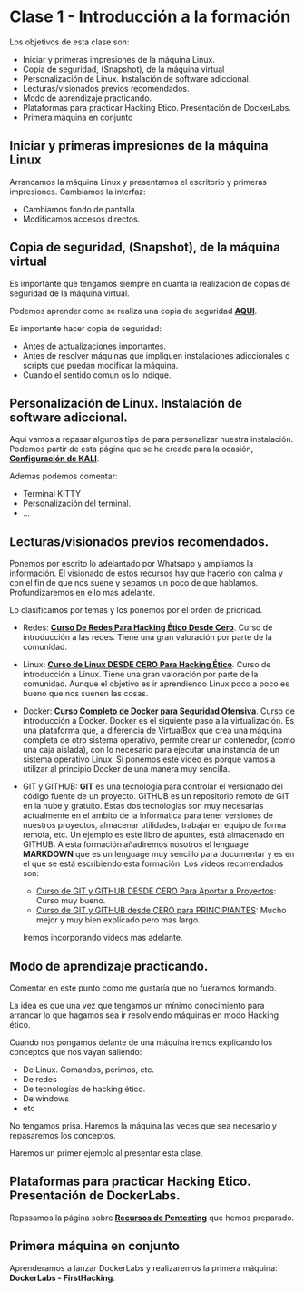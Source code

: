 # Clase 1 - Introducción a la formación

Los objetivos de esta clase son:

* Iniciar y primeras impresiones de la máquina Linux.
* Copia de seguridad, (Snapshot), de la máquina virtual
* Personalización de Linux. Instalación de software adiccional.
* Lecturas/visionados previos recomendados.
* Modo de aprendizaje practicando. 
* Plataformas para practicar Hacking Etico. Presentación de DockerLabs.
* Primera máquina en conjunto

## Iniciar y primeras impresiones de la máquina Linux

Arrancamos la máquina Linux y presentamos el escritorio y primeras impresiones. Cambiamos la interfaz:

* Cambiamos fondo de pantalla.
* Modificamos accesos directos.

## Copia de seguridad, (Snapshot), de la máquina virtual

Es importante que tengamos siempre en cuanta la realización de copias de seguridad de la máquina virtual.

Podemos aprender como se realiza una copia de seguridad **[AQUI](/fundamentos/virtualbox.md#copia-de-seguridad-en-virtualbox)**.

Es importante hacer copia de seguridad:

* Antes de actualizaciones importantes.
* Antes de resolver máquinas que impliquen instalaciones adiccionales o scripts que puedan modificar la máquina.
* Cuando el sentido comun os lo indique.

## Personalización de Linux. Instalación de software adiccional.

Aqui vamos a repasar algunos tips de para personalizar nuestra instalación. Podemos partir de esta página que se ha creado para la ocasión, **[Configuración de KALI](/linux/configuracion-del-entorno)**.

Ademas podemos comentar:

* Terminal KITTY
* Personalización del terminal.
* ...
  

## Lecturas/visionados previos recomendados.

Ponemos por escrito lo adelantado por Whatsapp y ampliamos la información. El visionado de estos recursos hay que hacerlo con calma y con el fin de que nos suene y sepamos un poco de que hablamos. Profundizaremos en ello mas adelante.

Lo clasificamos por temas y los ponemos por el orden de prioridad.

* Redes: **[Curso De Redes Para Hacking Ético Desde Cero](https://www.youtube.com/watch?v=7ejIdyu8hug)**. Curso de introducción a las redes. Tiene una gran valoración por parte de la comunidad.
* Linux: **[Curso de Linux DESDE CERO Para Hacking Ético](https://www.youtube.com/watch?v=8v1cR7-msQ0)**. Curso de introducción a Linux. Tiene una gran valoración por parte de la comunidad. Aunque el objetivo es ir aprendiendo Linux poco a poco es bueno que nos suenen las cosas.
* Docker: **[Curso Completo de Docker para Seguridad Ofensiva](https://www.youtube.com/watch?v=CriV0_mR7RI&t=)**. Curso de introducción a Docker. Docker es el siguiente paso a la virtualización. Es una plataforma que, a diferencia de VirtualBox que crea una máquina completa de otro sistema operativo, permite crear un contenedor, (como una caja aislada), con lo necesario para ejecutar una instancia de un sistema operativo Linux. Si ponemos este video es porque vamos a utilizar al principio Docker de una manera muy sencilla. 
* GIT y GITHUB: **GIT** es una tecnología para controlar el versionado del código fuente de un proyecto. GITHUB es un repositorio remoto de GIT en la nube y gratuito. Estas dos tecnologias son muy necesarias actualmente en el ambito de la informatica para tener versiones de nuestros proyectos, almacenar utilidades, trabajar en equipo de forma remota, etc. Un ejemplo es este libro de apuntes, está almacenado en GITHUB. A esta formación añadiremos nosotros el lenguage **MARKDOWN** que es un lenguage muy sencillo para documentar y es en el que se está escribiendo esta formación. Los videos recomendados son:
  * [Curso de GIT y GITHUB DESDE CERO Para Aportar a Proyectos](https://www.youtube.com/watch?v=niPExbK8lSw): Curso muy bueno.
  * [Curso de GIT y GITHUB desde CERO para PRINCIPIANTES](https://www.youtube.com/watch?v=3GymExBkKjE): Mucho mejor y muy bien explicado pero mas largo.

  Iremos incorporando videos mas adelante.

## Modo de aprendizaje practicando. 

Comentar en este punto como me gustaría que no fueramos formando. 

La idea es que una vez que tengamos un mínimo conocimiento para arrancar lo que hagamos sea ir resolviendo máquinas en modo Hacking ético.

Cuando nos pongamos delante de una máquina iremos explicando los conceptos que nos vayan saliendo:

* De Linux. Comandos, perimos, etc.
* De redes
* De tecnologías de hacking ético.
* De windows
* etc

No tengamos prisa. Haremos la máquina las veces que sea necesario y repasaremos los conceptos.

Haremos un primer ejemplo al presentar esta clase.

## Plataformas para practicar Hacking Etico. Presentación de DockerLabs.

Repasamos la página sobre **[Recursos de Pentesting](/pentesting/recursos-pentesting.md)** que hemos preparado.

## Primera máquina en conjunto

Aprenderamos a lanzar DockerLabs y realizaremos la primera máquina: **DockerLabs - FirstHacking**.
